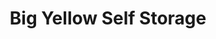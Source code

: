 ---
title: "Big Yellow Self Storage"
url: /cheltenham/big-yellow-self-storage/
shop: storage rental
---